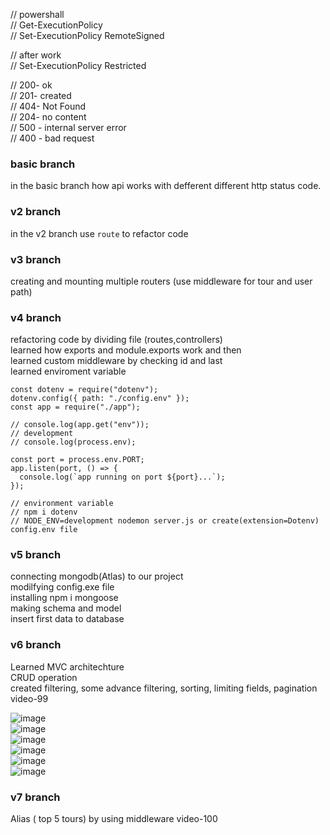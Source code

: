 // powershall  
// Get-ExecutionPolicy  
// Set-ExecutionPolicy RemoteSigned

// after work  
// Set-ExecutionPolicy Restricted

// 200- ok  
// 201- created  
// 404- Not Found  
// 204- no content  
// 500 - internal server error  
// 400 - bad request

### basic branch

in the basic branch how api works with defferent different http status code.

### v2 branch

in the v2 branch use `route` to refactor code

### v3 branch

creating and mounting multiple routers (use middleware for tour and user path)

### v4 branch

refactoring code by dividing file (routes,controllers)  
learned how exports and module.exports work and then  
learned custom middleware by checking id and last  
learned enviroment variable

```
const dotenv = require("dotenv");
dotenv.config({ path: "./config.env" });
const app = require("./app");

// console.log(app.get("env"));
// development
// console.log(process.env);

const port = process.env.PORT;
app.listen(port, () => {
  console.log(`app running on port ${port}...`);
});

// environment variable
// npm i dotenv
// NODE_ENV=development nodemon server.js or create(extension=Dotenv) config.env file
```

### v5 branch

connecting mongodb(Atlas) to our project  
modilfying config.exe file  
installing npm i mongoose  
making schema and model  
insert first data to database

### v6 branch

Learned MVC architechture  
CRUD operation  
created filtering, some advance filtering, sorting, limiting fields, pagination  
video-99

![image](https://github.com/Harrshhpattell/backend-learning/assets/102842153/f94fa4ae-4c20-4b8d-a6ca-e139047d3c73)  
![image](https://github.com/Harrshhpattell/backend-learning/assets/102842153/4bc10af0-abda-486c-92f5-428e391f65d5)  
![image](https://github.com/Harrshhpattell/backend-learning/assets/102842153/c55a4642-f4f7-42d0-b38f-9b766d892c3d)  
![image](https://github.com/Harrshhpattell/backend-learning/assets/102842153/d91ac6dc-744e-47db-b52a-bdf686dc5895)  
![image](https://github.com/Harrshhpattell/backend-learning/assets/102842153/38c15248-e763-4fa5-a4ff-d5ead5c1aa65)  
![image](https://github.com/Harrshhpattell/backend-learning/assets/102842153/d3c4dc43-9948-4582-938a-2cc864672524)

### v7 branch

Alias ( top 5 tours) by using middleware
video-100
